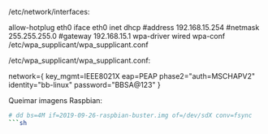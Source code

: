 /etc/network/interfaces:

allow-hotplug eth0
iface eth0 inet dhcp
        #address 192.168.15.254
        #netmask 255.255.255.0
        #gateway 192.168.15.1
        wpa-driver wired
        wpa-conf /etc/wpa_supplicant/wpa_supplicant.conf



/etc/wpa_supplicant/wpa_supplicant.conf:

network={
        key_mgmt=IEEE8021X
        eap=PEAP
        phase2="auth=MSCHAPV2"
        identity="bb-linux"
        password="BBSA@123"
}


Queimar imagens Raspbian:
```sh
# dd bs=4M if=2019-09-26-raspbian-buster.img of=/dev/sdX conv=fsync
```sh
